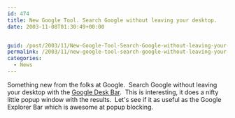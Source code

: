 ```yaml
---
id: 474
title: New Google Tool. Search Google without leaving your desktop.
date: 2003-11-08T01:30:49+00:00


guid: /post/2003/11/New-Google-Tool-Search-Google-without-leaving-your-desktop.aspx
permalink: /2003/11/new-google-tool-search-google-without-leaving-your-desktop/
categories:
  - News
---
```

<body xmlns="http://www.w3.org/1999/xhtml">
    <div class="Section1">
        <p>
            Something new from the folks at Google.&#160; Search Google without leaving your desktop
            with the <a href="http://toolbar.google.com/deskbar/index.html">Google Desk Bar</a>.&#160;
            This is interesting, it does a nifty little popup window with the results.&#160; Let's
            see if it as useful as the Google Explorer Bar which is awesome at popup blocking.
        </p>
    </div>
</body>